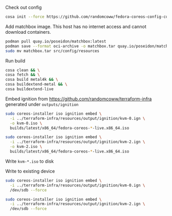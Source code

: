 Check out config
```bash
cosa init --force https://github.com/randomcoww/fedora-coreos-config-custom.git builds/server
```

Add matchbox image. This host has no internet access and cannot download containers.
```bash
podman pull quay.io/poseidon/matchbox:latest
podman save --format oci-archive -o matchbox.tar quay.io/poseidon/matchbox:latest
sudo mv matchbox.tar src/config/resources
```

Run build
```bash
cosa clean && \
cosa fetch && \
cosa build metal4k && \
cosa buildextend-metal && \
cosa buildextend-live
```

Embed ignition from https://github.com/randomcoww/terraform-infra generated under `outputs/ignition`
```bash
sudo coreos-installer iso ignition embed \
  -i ../terraform-infra/resources/output/ignition/kvm-0.ign \
  -o kvm-0.iso \
  builds/latest/x86_64/fedora-coreos-*-live.x86_64.iso

sudo coreos-installer iso ignition embed \
  -i ../terraform-infra/resources/output/ignition/kvm-2.ign \
  -o kvm-2.iso \
  builds/latest/x86_64/fedora-coreos-*-live.x86_64.iso
```
Write `kvm-*.iso` to disk

Write to existing device

```bash
sudo coreos-installer iso ignition embed \
  -i ../terraform-infra/resources/output/ignition/kvm-0.ign \
  /dev/sdb --force

sudo coreos-installer iso ignition embed \
  -i ../terraform-infra/resources/output/ignition/kvm-2.ign \
  /dev/sdb --force
```
